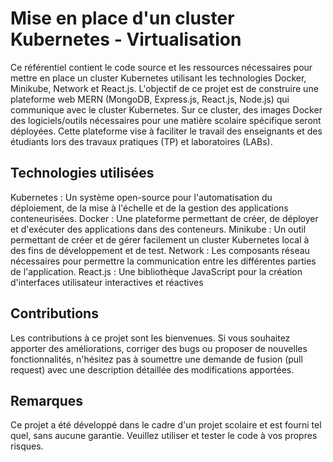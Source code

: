 # Mise en place d'un cluster Kubernetes - Virtualisation

Ce référentiel contient le code source et les ressources nécessaires pour mettre en place un cluster Kubernetes utilisant les technologies Docker, Minikube, Network et React.js. L'objectif de ce projet est de construire une plateforme web MERN (MongoDB, Express.js, React.js, Node.js) qui communique avec le cluster Kubernetes. Sur ce cluster, des images Docker des logiciels/outils nécessaires pour une matière scolaire spécifique seront déployées. Cette plateforme vise à faciliter le travail des enseignants et des étudiants lors des travaux pratiques (TP) et laboratoires (LABs).

## Technologies utilisées

Kubernetes : Un système open-source pour l'automatisation du déploiement, de la mise à l'échelle et de la gestion des applications conteneurisées.
Docker : Une plateforme permettant de créer, de déployer et d'exécuter des applications dans des conteneurs.
Minikube : Un outil permettant de créer et de gérer facilement un cluster Kubernetes local à des fins de développement et de test.
Network : Les composants réseau nécessaires pour permettre la communication entre les différentes parties de l'application.
React.js : Une bibliothèque JavaScript pour la création d'interfaces utilisateur interactives et réactives

## Contributions

Les contributions à ce projet sont les bienvenues. Si vous souhaitez apporter des améliorations, corriger des bugs ou proposer de nouvelles fonctionnalités, n'hésitez pas à soumettre une demande de fusion (pull request) avec une description détaillée des modifications apportées.

## Remarques

Ce projet a été développé dans le cadre d'un projet scolaire et est fourni tel quel, sans aucune garantie. Veuillez utiliser et tester le code à vos propres risques.
